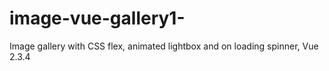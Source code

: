 # image-vue-gallery1-
Image gallery with CSS flex, animated lightbox and on loading spinner, Vue 2.3.4
